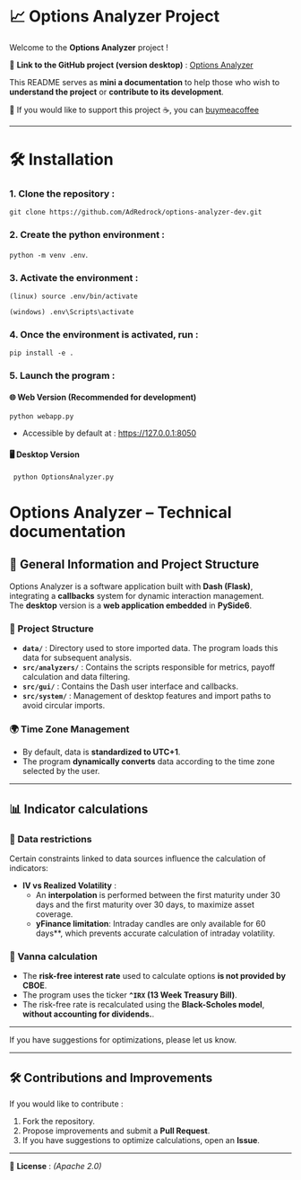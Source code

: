 # 📈 Options Analyzer Project

Welcome to the **Options Analyzer** project !   


🔗 **Link to the GitHub project (version desktop)** : [Options Analyzer](https://github.com/AdRedrock/OptionsAnalyzer)  

This README serves as **mini a documentation** to help those who wish to **understand the project** or **contribute to its development**.

💖 If you would like to support this project ☕, you can [buymeacoffee](https://buymeacoffee.com/adredrock)

---

# 🛠 Installation

### 1️. Clone the repository :
 
   `git clone https://github.com/AdRedrock/options-analyzer-dev.git` 

### 2. Create the python environment :

`python -m venv .env`. 

### 3. Activate the environment :

    (linux) source .env/bin/activate

    (windows) .env\Scripts\activate


### 4. Once the environment is activated, run :

    pip install -e . 

### 5. Launch the program :

#### 🌐 Web Version (Recommended for development)

    python webapp.py

   * Accessible by default at : https://127.0.0.1:8050

#### 🖥️ Desktop Version

     python OptionsAnalyzer.py

# Options Analyzer – Technical documentation

## 📌 General Information and Project Structure

Options Analyzer is a software application built with **Dash (Flask)**, integrating a **callbacks** system for dynamic interaction management.  
The **desktop** version is a **web application embedded** in **PySide6**.

### 📂 Project Structure
- **`data/`** : Directory used to store imported data. The program loads this data for subsequent analysis.
- **`src/analyzers/`** : Contains the scripts responsible for metrics, payoff calculation and data filtering.
- **`src/gui/`** : Contains the Dash user interface and callbacks.
- **`src/system/`** : Management of desktop features and import paths to avoid circular imports.

### 🌍 Time Zone Management
- By default, data is **standardized to UTC+1**.
- The program **dynamically converts** data according to the time zone selected by the user.

---

## 📊 Indicator calculations

### 🔹 Data restrictions
Certain constraints linked to data sources influence the calculation of indicators:
- **IV vs Realized Volatility** :
  - An **interpolation** is performed between the first maturity under 30 days and the first maturity over 30 days, to maximize asset coverage.
  - **yFinance limitation**: Intraday candles are only available for 60 days**, which prevents accurate calculation of intraday volatility.

### 🔹 Vanna calculation
- The **risk-free interest rate** used to calculate options **is not provided by CBOE**.
- The program uses the ticker **`^IRX` (13 Week Treasury Bill)**.
- The risk-free rate is recalculated using the **Black-Scholes model**, **without accounting for dividends.**.

---

If you have suggestions for optimizations, please let us know.

---

## 🛠 Contributions and Improvements
If you would like to contribute :
1. Fork the repository.
2. Propose improvements and submit a **Pull Request**.
3. If you have suggestions to optimize calculations, open an **Issue**.

---

📜 **License** : _(Apache 2.0)_
